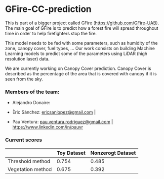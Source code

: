 # GFire-CC-prediction

This is part of a bigger project called GFire (https://github.com/GFire-UAB). The main goal of GFire is to predict how a forest fire will spread throughout time in order to help firefighters stop the fire.

This model needs to be fed with some parameters, such as humidity of the zone, canopy cover, fuel types, ... 
Our work consists on building Machine Learning models to predict some of the parameters using LiDAR (high resolution laser) data. 

We are currently working on Canopy Cover prediction. Canopy Cover is described as the percentage of the area that is covered with canopy if it is seen from the sky.

### Members of the team:

- Alejandro Donaire:

- Èric Sánchez: ericsanlopez@gmail.com | 

- Pau Ventura: pau.ventura.rodriguez@gmail.com | https://www.linkedin.com/in/pauvr


### Current scores

|                   | Toy Dataset | Nonzerogt Dataset |
|-------------------|-------------|-------------------|
| Threshold method  | 0.754       | 0.485             |
| Vegetation method | 0.675       | 0.392             |
